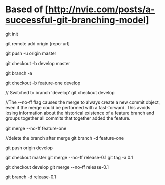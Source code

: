 # Based of [http://nvie.com/posts/a-successful-git-branching-model]

git init

git remote add origin [repo-url]

git push -u origin master

git checkout -b develop master

git branch -a

git checkout -b feature-one develop

// Switched to branch 'develop'
git checkout develop

//The --no-ff flag causes the merge to always create a new commit object, even if the merge could be performed with a fast-forward. This avoids losing information about the historical existence of a feature branch and groups together all commits that together added the feature.

git merge --no-ff feature-one

//delete the branch after merge
git branch -d feature-one

git push origin develop

git checkout master
git merge --no-ff release-0.1
git tag -a 0.1


git checkout develop
git merge --no-ff release-0.1

git branch -d release-0.1
